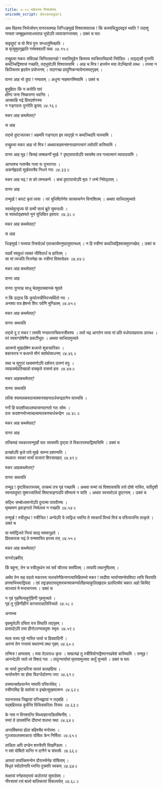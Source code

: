 ```yaml
---
title: ४-०५ मर्कटस्य निर्भर्त्सनम्
unicode_script: devanagari
---
```


अथ विहस्य निर्भर्त्सयन् वानरस्तमाह धिग्धिङ्मूर्ख विश्वासघातक ! किं कस्यचिद्धृदयद्वयं भवति ? तदाशु गम्यतां जम्बूवृक्षस्याधस्तान्न भूयोऽपि त्वयात्रागन्तव्यम् । उक्तं च यतः

सकृद्दुष्टं च यो मित्रं पुनः सन्धातुमिच्छति ।  
स मृत्युमुपगृह्णाति गर्भमश्वतरी यथा ॥४.१५॥

तच्छ्रुत्वा मकरः संविलक्षं चिन्तितवानहो ! मयातिमूढेन किमस्य स्वचित्ताभिप्रायो निवेदितः । तद्यद्यसौ पुनरपि कथञ्चिद्विश्वासं गच्छति, तद्भूयोऽपि विश्वासयामि । आह च मित्र ! हास्येन मया तेऽभिप्रायो लब्धः । तस्या न किञ्चित्तव हृदयेन प्रयोजनम् । तदागच्छ प्राघुणिकन्यायेनास्मद्गृहम् ।  

वानर आह भो दुष्ट ! गम्यताम् । अधुना नाहमागमिष्यामि । उक्तं च

बुभुक्षितः किं न करोति पापं  
क्षीणा जना निष्करुणा भवन्ति ।  
आख्याहि भद्रे प्रियदर्शनस्य  
न गङ्गदत्तः पुनरेति कूपम् ॥४.१६॥

मकर आह कथमेतत्?

स आह

<div class="js_include" url="../upakathAH/04-01_gangadattapriyadarshanakathA.md"  newLevelForH1="3" includeTitle="true"> </div>

तद्भो दुष्टजलचर ! अहमपि गङ्गदत्त इव त्वद्गृहे न कथञ्चिदपि यास्यामि ।  

तच्छ्रुत्वा मकर आह भो मित्र ! अथवात्राहमनशनात्प्राणत्यागं तवोपरि करिष्यामि ।  

वानर आह मूढ ! किमहं लम्बकर्णो मूर्खः ? दृष्ट्वापायोऽपि स्वयमेव तत्र गत्वात्मानं व्यापादयामि ।  

आगतश्च गतश्चैव गत्वा यः पुनरागतः ।  
अकर्णहृदयो मूर्खस्तत्रैव निधनं गतः ॥४.३३॥

मकर आह भद्र ! स को लम्भकर्णः । कथं दृष्टापायोऽपि मृतः ? तन्मे निवेद्यताम् ।

वानर आह

<div class="js_include" url="../upakathAH/04-02_karAlakEsarakathA.md"  newLevelForH1="3" includeTitle="true"> </div>

तन्मूर्ख ! कपटं कृतं त्वया । परं युधिष्ठिरेणेव सत्यवचनेन विनाशितम् । अथवा साध्विदमुच्यते

स्वार्थमुत्सृज्य यो दम्भी सत्यं ब्रूते सुमन्दधीः ।  
स स्वार्थाद्भ्रश्यते नूनं युधिष्ठिर इवापरः ॥४.३८॥

मकर आह कथमेतत्?

स आह

<div class="js_include" url="../upakathAH/04-03_yudhiShThirAkhyakumbhakArakathA.md"  newLevelForH1="3" includeTitle="true"> </div>

धिङ्मूर्ख ! यत्त्वया स्त्रियोऽर्थ एतत्कार्यमनुष्ठातुमारब्धम् । न हि स्त्रीणां कथञ्चिद्विश्वासमुपगच्छेत् । उक्तं च

यदर्थे स्वकुलं त्यक्तं जीवितार्धं च हारितम् ।  
सा मां त्यजति निःस्नेहा कः स्त्रीणां विश्वसेन्नरः ॥४.४४॥

मकर आह कथमेतत्?

वानर आह

<div class="js_include" url="../upakathAH/04-05_brAhmaNakathA.md"  newLevelForH1="3" includeTitle="true"> </div>

वानरः पुनराह साधु चेदमुपाख्यानकं श्रूयते

न किं दद्यान्न किं कुर्यात्स्त्रीभिरभ्यर्थितो नरः ।  
अनश्वा यत्र ह्रेषन्ते शिरः पर्वणि मुण्डितम् ॥४.४५॥

मकर आह कथमेतत्?

वानरः कथयति

<div class="js_include" url="../upakathAH/04-06_nandavararuchikathA.md"  newLevelForH1="3" includeTitle="true"> </div>

तद्भो दु ट मकर ! त्वमपि नन्दवररुचिवत्स्त्रीवश्यः । ततो भद्र आगतेन त्वया मां प्रति वधोपायप्रयासः प्रारब्धः । परं स्ववाग्दोषेणैव प्रकटीभूतः । अथवा साध्विदमुच्यते

आत्मनो मुखदोषेण बध्यन्ते शुकसारिकाः ।  
बकास्तत्र न बध्यन्ते मौनं सर्वार्थसाधनम् ॥४.४६॥

तथा च
सुगुप्तं रक्ष्यमाणोऽपि दर्शयन् दारुणं वपुः ।  
व्याघ्रचर्मप्रतिच्छन्नो वाक्कृते रासभो हतः ॥४.४७॥

मकर आहकथमेतत्?

वानरः कथयति

<div class="js_include" url="../upakathAH/04-07_shuddhapaTanAmarajakakathA.md"  newLevelForH1="3" includeTitle="true"> </div>

तत्किं श्यामलकवदत्यपमानसहनादर्धचन्द्रदानेन यास्यसि ।  

गर्गो हि पादशौचाल्लघ्वासनदानतो गतः सोमः ।  
दत्तः कदशनभोज्याच्छ्यामलकश्चार्धचन्द्रेण ॥४.४८॥

मकर आह कथमेतत्?

वानर आह

<div class="js_include" url="../upakathAH/04-08_bhAnDapatikathA.md"  newLevelForH1="3" includeTitle="true"> </div>

तत्किमहं रथकारवन्मूर्खो यतः स्वयमपि दृष्ट्वा ते विकारपश्चाद्विश्वसिमि । उक्तं च

प्रत्यक्षेऽपि कृते पापे मूर्खः साम्ना प्रशाम्यति ।  
रथकारः स्वकां भार्यां सजारां शिरसावहत् ॥४.४९॥

मकर आहकथमेतत्?

वानरः कथयति

<div class="js_include" url="../upakathAH/04-09_rathakArakathA.md"  newLevelForH1="3" includeTitle="true"> </div>

तन्मूढ ! दृष्टविकारस्त्वम्, तत्कथं तत्र गृहं गच्छामि । अथवा यन्मां त्वं विश्वासयसि तत्ते दोषो नास्ति, यतीदृशी स्वभावदुष्टा युष्मज्जातिर्या शिष्टसङ्गादपि सौम्यत्वं न याति । अथवा स्वभावोऽयं दुष्टानाम् । उक्तं च

सद्भिः सम्बोध्यमानोऽपि दुरात्मा पापपौरुषः ।  
घृष्यमाण इवाङ्गारो निर्मलत्वं न गच्छति ॥४.५४॥

तन्मूर्ख ! स्त्रीलुब्ध ! स्त्रीजित ! अन्येऽपि ये त्वद्विधा भवन्ति ते स्वकार्यं विभवं मित्रं च परित्यजन्ति तत्कृते । उक्तं च

या ममोद्विजते नित्यं साद्य मामवगूहते ।  
प्रियकारक भद्रं ते यन्ममास्ति हरस्व तत् ॥४.५५॥

मकर आह कथमेतत्?

वानरोऽब्रवीत्

<div class="js_include" url="../upakathAH/04-10_kAmAturakathA.md"  newLevelForH1="3" includeTitle="true"> </div>

किं बहुना, तेन च स्त्रीलुब्धेन स्वं सर्वं चौरस्य समर्पितम् । त्वयापि तथानुष्ठितम् ।  

अथैव तेन सह वदतो मकरस्य जलचरेणैकेनागत्याभिहितम्भो मकर ! त्वदीया भार्यानशनोपविष्टा त्वयि चिरयति प्रणयाभिभवाद्विपन्ना । एवं तद्वज्रपातसदृशवचनमाकर्ण्यातीव्रव्याकुलितहृदयः प्रलपितमेवं चकार अहो किमिदं सञ्जातं मे मन्दभागस्य । उक्तं च

न गृहं गृहमित्याहुर्गृहिणी गृहमुच्यते ।  
गृहं तु गृहिणीहीनं कान्तारान्नातिरिच्यते ॥४.५८॥

अन्यच्च

वृक्षमूलेऽपि दयिता यत्र तिष्ठति तद्गृहम् ।  
प्रासादोऽपि तया हीनोऽरण्यसदृशः स्मृतः ॥४.५९॥

माता यस्य गृहे नास्ति भार्या च प्रियवादिनी ।  
अरण्यं तेन गन्तव्यं यथारण्यं तथा गृहम् ॥४.६०॥

तन्मित्र ! क्षम्यताम् । मया तेऽपराधः कृतः । सम्प्रत्यहं तु स्त्रीवियोगाद्वैश्वानरप्रवेशं करिष्यामि । तन्मूढ ! आनन्देऽपि जाते त्वं विषादं गतः । तादृग्भार्यायां मृतायामुत्सवः कर्तुं युज्यते । उक्तं च यतः

या भार्या दुष्टचरित्रा सततं कलहप्रिया ।  
भार्यारूपेण सा ज्ञेया विदग्धैर्दारुणा जरा ॥४.६१॥

तस्मात्सर्वप्रयत्नेन नामापि परिवर्जयेत् ।  
स्त्रीणामिह हि सर्वासां य इच्छेत्सुखमात्मनः ॥४.६२॥

यदन्तस्तन्न जिह्वायां यज्जिह्वायां न तद्बहिः ।  
यद्बहिस्तन्न कुर्वन्ति विचित्रचरिताः स्त्रियः ॥४.६३॥

के नाम न विनश्यन्ति मिथ्याज्ञानान्नितम्बिनीम् ।  
रम्यां ते उपसर्पन्ति दीपाभां शलभा यथा ॥४.६४॥

अन्तर्विषमया ह्येता बहिश्चैव मनोरमाः ।  
गुञ्जाफलसमाकारा योषितः केन निर्मिताः ॥४.६५॥

ताडिता अपि दण्डेन शस्त्रैरपि विखण्डिताः ।  
न वशं योषितो यान्ति न दानैर्न च संस्तवैः ॥४.६६॥

आस्तां तावत्किमन्येन दौरात्म्येनेह योषिताम् ।  
विधृतं स्वोदरेणापि घ्नन्ति पुत्रमपि स्वकम् ॥४.६७॥

रूक्षायां स्नेहसद्भावं कठोरायां सुमार्दवम् ।  
नीरसायां रसं बालो बालिकायां विकल्पयेत् ॥४.६८॥
